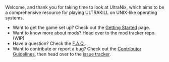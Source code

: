 Welcome, and thank you for taking time to look at UltraNix, which aims to be a comprehensive resource for playing ULTRAKILL on UNIX-like operating systems.

- Want to get the game set up? Check out the [Getting Started](https://github.com/coatlessali/UltraNix/wiki/Getting-Started) page.
- Want to know more about mods? Head over to the mod tracker repo. (WIP)
- Have a question? Check the [F.A.Q.](https://github.com/coatlessali/UltraNix/wiki/F.A.Q.).
- Want to contribute or report a bug? Check out the [Contributor Guidelines](https://github.com/coatlessali/UltraNix/wiki/Contributing), then head over to the [issue tracker](https://github.com/coatlessali/UltraNix/issues).


